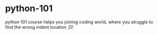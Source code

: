 # python-101
python 101 course helps you joining coding world, where you struggle to find the wrong indent location ;D!
